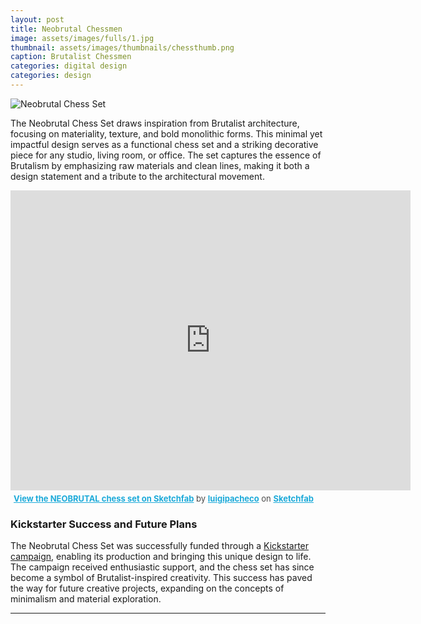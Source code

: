 ```yaml
---
layout: post
title: Neobrutal Chessmen
image: assets/images/fulls/1.jpg
thumbnail: assets/images/thumbnails/chessthumb.png
caption: Brutalist Chessmen
categories: digital design
categories: design
---
```

![Neobrutal Chess Set](/assets/images/nbc2.png)

The Neobrutal Chess Set draws inspiration from Brutalist architecture, focusing on materiality, texture, and bold monolithic forms. This minimal yet impactful design serves as a functional chess set and a striking decorative piece for any studio, living room, or office. The set captures the essence of Brutalism by emphasizing raw materials and clean lines, making it both a design statement and a tribute to the architectural movement.

<div class="sketchfab-embed-wrapper">
    <iframe title="NEOBRUTAL chess set" frameborder="0" allowfullscreen mozallowfullscreen="true" webkitallowfullscreen="true" allow="fullscreen; autoplay; vr" xr-spatial-tracking execution-while-out-of-viewport execution-while-not-rendered web-share width="640" height="480" src="https://sketchfab.com/models/133e3c749063499ba171826be308ab1f/embed"></iframe>
    <p style="font-size: 13px; font-weight: normal; margin: 5px; color: #4A4A4A;">
        <a href="https://sketchfab.com/3d-models/neobrutal-chess-set-133e3c749063499ba171826be308ab1f?utm_medium=embed&utm_campaign=share-popup&utm_content=133e3c749063499ba171826be308ab1f" target="_blank" style="font-weight: bold; color: #1CAAD9;">View the NEOBRUTAL chess set on Sketchfab</a>
        by <a href="https://sketchfab.com/luigipacheco?utm_medium=embed&utm_campaign=share-popup&utm_content=133e3c749063499ba171826be308ab1f" target="_blank" style="font-weight: bold; color: #1CAAD9;">luigipacheco</a>
        on <a href="https://sketchfab.com?utm_medium=embed&utm_campaign=share-popup&utm_content=133e3c749063499ba171826be308ab1f" target="_blank" style="font-weight: bold; color: #1CAAD9;">Sketchfab</a>
    </p>
</div>

### Kickstarter Success and Future Plans

The Neobrutal Chess Set was successfully funded through a [Kickstarter campaign](https://www.kickstarter.com/projects/neobrutal/make-100-neobrutal-chessmen), enabling its production and bringing this unique design to life. The campaign received enthusiastic support, and the chess set has since become a symbol of Brutalist-inspired creativity. This success has paved the way for future creative projects, expanding on the concepts of minimalism and material exploration.

---